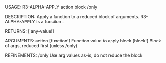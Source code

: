 USAGE:
     R3-ALPHA-APPLY action block /only

DESCRIPTION:
     Apply a function to a reduced block of arguments.
     R3-ALPHA-APPLY is a function .

RETURNS: [<opt> any-value!]

ARGUMENTS:
    action [function!]
        Function value to apply
    block [block!]
        Block of args, reduced first (unless /only)

REFINEMENTS:
    /only
        Use arg values as-is, do not reduce the block
